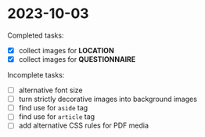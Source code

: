 # 2023-10-03

Completed tasks:
- [x] collect images for **LOCATION**
- [x] collect images for **QUESTIONNAIRE**

Incomplete tasks:
- [ ] alternative font size
- [ ] turn strictly decorative images into background images
- [ ] find use for `aside` tag
- [ ] find use for `article` tag
- [ ] add alternative CSS rules for PDF media